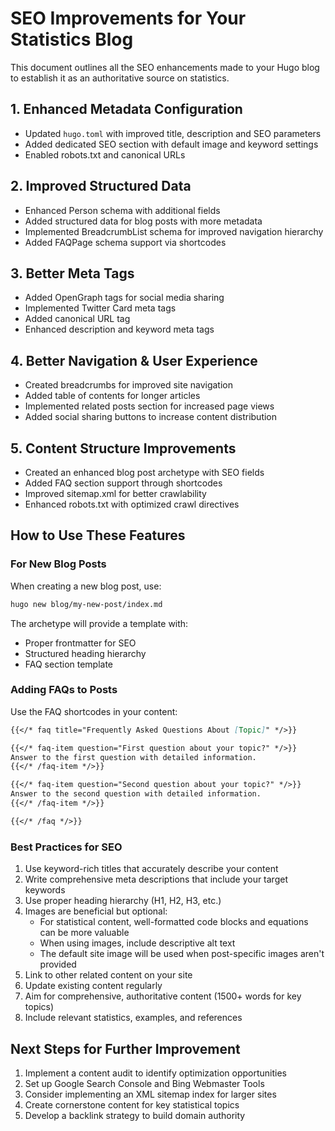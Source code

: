 # SEO Improvements for Your Statistics Blog

This document outlines all the SEO enhancements made to your Hugo blog to establish it as an authoritative source on statistics.

## 1. Enhanced Metadata Configuration
- Updated `hugo.toml` with improved title, description and SEO parameters
- Added dedicated SEO section with default image and keyword settings
- Enabled robots.txt and canonical URLs

## 2. Improved Structured Data
- Enhanced Person schema with additional fields
- Added structured data for blog posts with more metadata
- Implemented BreadcrumbList schema for improved navigation hierarchy
- Added FAQPage schema support via shortcodes

## 3. Better Meta Tags
- Added OpenGraph tags for social media sharing
- Implemented Twitter Card meta tags
- Added canonical URL tag
- Enhanced description and keyword meta tags

## 4. Better Navigation & User Experience
- Created breadcrumbs for improved site navigation
- Added table of contents for longer articles
- Implemented related posts section for increased page views
- Added social sharing buttons to increase content distribution

## 5. Content Structure Improvements
- Created an enhanced blog post archetype with SEO fields
- Added FAQ section support through shortcodes
- Improved sitemap.xml for better crawlability
- Enhanced robots.txt with optimized crawl directives

## How to Use These Features

### For New Blog Posts
When creating a new blog post, use:
```bash
hugo new blog/my-new-post/index.md
```

The archetype will provide a template with:
- Proper frontmatter for SEO
- Structured heading hierarchy
- FAQ section template

### Adding FAQs to Posts
Use the FAQ shortcodes in your content:

```markdown
{{</* faq title="Frequently Asked Questions About [Topic]" */>}}

{{</* faq-item question="First question about your topic?" */>}}
Answer to the first question with detailed information.
{{</* /faq-item */>}}

{{</* faq-item question="Second question about your topic?" */>}}
Answer to the second question with detailed information.
{{</* /faq-item */>}}

{{</* /faq */>}}
```

### Best Practices for SEO
1. Use keyword-rich titles that accurately describe your content
2. Write comprehensive meta descriptions that include your target keywords
3. Use proper heading hierarchy (H1, H2, H3, etc.)
4. Images are beneficial but optional:
   - For statistical content, well-formatted code blocks and equations can be more valuable
   - When using images, include descriptive alt text
   - The default site image will be used when post-specific images aren't provided
5. Link to other related content on your site
6. Update existing content regularly
7. Aim for comprehensive, authoritative content (1500+ words for key topics)
8. Include relevant statistics, examples, and references

## Next Steps for Further Improvement
1. Implement a content audit to identify optimization opportunities
2. Set up Google Search Console and Bing Webmaster Tools
3. Consider implementing an XML sitemap index for larger sites
4. Create cornerstone content for key statistical topics
5. Develop a backlink strategy to build domain authority
